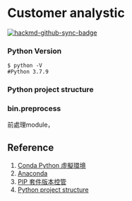 # Customer analystic

[![hackmd-github-sync-badge](https://hackmd.io/40E-Bw3uSt2qjWNVOj8DwA/badge)](https://hackmd.io/40E-Bw3uSt2qjWNVOj8DwA)


### Python Version
```python=
$ python -V
#Python 3.7.9
```

### Python project structure

### bin.preprocess
前處理module，




## Reference
1. [Conda Python 虛擬環境](https://medium.com/python4u/%E7%94%A8conda%E5%BB%BA%E7%AB%8B%E5%8F%8A%E7%AE%A1%E7%90%86python%E8%99%9B%E6%93%AC%E7%92%B0%E5%A2%83-b61fd2a76566)
3. [Anaconda](https://www.anaconda.com/)
4. [PIP 套件版本控管](https://blog.longwin.com.tw/2019/03/python-pip-requirements-txt-management-package-2019/)
5. [Python project structure](https://stackoverflow.com/questions/193161/what-is-the-best-project-structure-for-a-python-application)